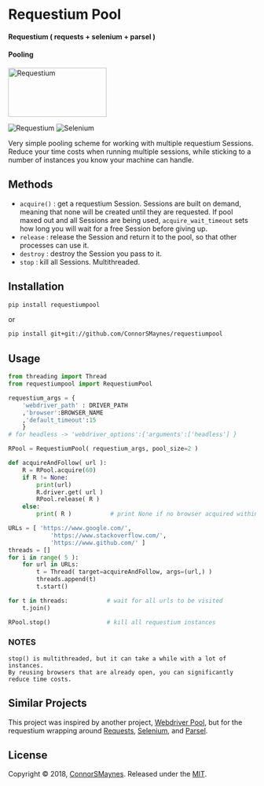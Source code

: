 # Requestium Pool
#### Requestium ( requests + selenium + parsel )
#### Pooling

<img src="https://user-images.githubusercontent.com/14966348/32966130-8bb15b00-cbb7-11e7-9faf-85963ec5bd82.png" alt="Requestium" width="200" height="100">

![Requestium](https://user-images.githubusercontent.com/14966348/32966130-8bb15b00-cbb7-11e7-9faf-85963ec5bd82.png)
![Selenium](http://selenium-python.readthedocs.io/_static/logo.png)

Very simple pooling scheme for working with multiple requestium Sessions. Reduce your time costs when running multiple sessions, while sticking to a number of instances you know your machine can handle.

## Methods

- `acquire()` : get a requestium Session. Sessions are built on demand, meaning that none will be created until they are requested. If pool maxed out and all Sessions are being used, ``acquire_wait_timeout`` sets how long you will wait for a free Session before giving up. 
- `release` : release the Session and return it to the pool, so that other processes can use it.
- `destroy` : destroy the Session you pass to it.
- `stop` : kill all Sessions. Multithreaded.

## Installation

```bash
pip install requestiumpool
```

or

```bash
pip install git+git://github.com/ConnorSMaynes/requestiumpool
```

## Usage

```python
from threading import Thread
from requestiumpool import RequestiumPool

requestium_args = {
    'webdriver_path' : DRIVER_PATH
    ,'browser':BROWSER_NAME
    ,'default_timeout':15
    }
# for headless -> 'webdriver_options':{'arguments':['headless'] }

RPool = RequestiumPool( requestium_args, pool_size=2 )

def acquireAndFollow( url ):
    R = RPool.acquire(60)
    if R != None:
        print(url)
        R.driver.get( url )
        RPool.release( R )
    else:
        print( R )           # print None if no browser acquired within timeout

URLs = [ 'https://www.google.com/', 
            'https://www.stackoverflow.com/', 
            'https://www.github.com/' ]
threads = []
for i in range( 5 ):        
    for url in URLs:
        t = Thread( target=acquireAndFollow, args=(url,) )
        threads.append(t)
        t.start()

for t in threads:           # wait for all urls to be visited
    t.join()

RPool.stop()                # kill all requestium instances
```

### NOTES

    stop() is multithreaded, but it can take a while with a lot of instances.
    By reusing browsers that are already open, you can significantly reduce time costs.

## Similar Projects

This project was inspired by another project,
[Webdriver Pool](https://github.com/Jiramew/webdriver_pool), but for the requestium wrapping around [Requests](https://github.com/requests/requests), [Selenium](https://github.com/SeleniumHQ/selenium), and [Parsel](https://github.com/scrapy/parsel).

## License

Copyright © 2018, [ConnorSMaynes](https://github.com/ConnorSMaynes). Released under the [MIT](https://github.com/ConnorSMaynes/requestiumpool/blob/master/LICENSE).
